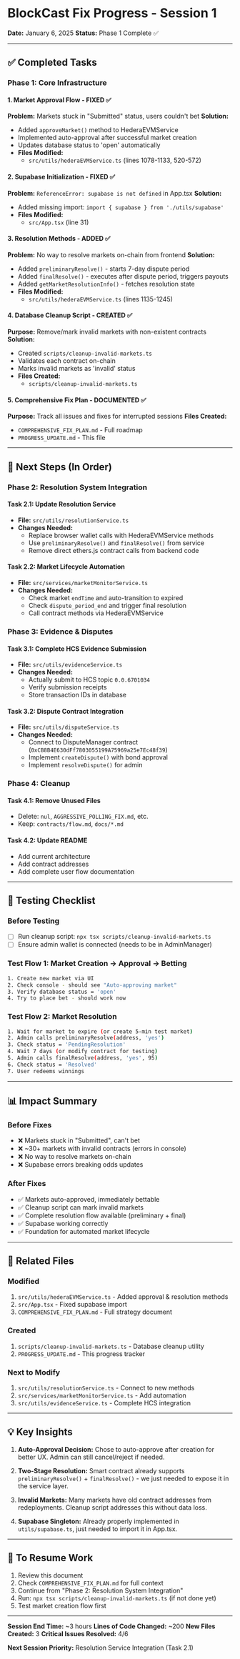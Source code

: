 # BlockCast Fix Progress - Session 1
**Date:** January 6, 2025
**Status:** Phase 1 Complete ✅

---

## ✅ Completed Tasks

### Phase 1: Core Infrastructure

#### 1. Market Approval Flow - FIXED ✅
**Problem:** Markets stuck in "Submitted" status, users couldn't bet
**Solution:**
- Added `approveMarket()` method to HederaEVMService
- Implemented auto-approval after successful market creation
- Updates database status to 'open' automatically
- **Files Modified:**
  - `src/utils/hederaEVMService.ts` (lines 1078-1133, 520-572)

#### 2. Supabase Initialization - FIXED ✅
**Problem:** `ReferenceError: supabase is not defined` in App.tsx
**Solution:**
- Added missing import: `import { supabase } from './utils/supabase'`
- **Files Modified:**
  - `src/App.tsx` (line 31)

#### 3. Resolution Methods - ADDED ✅
**Problem:** No way to resolve markets on-chain from frontend
**Solution:**
- Added `preliminaryResolve()` - starts 7-day dispute period
- Added `finalResolve()` - executes after dispute period, triggers payouts
- Added `getMarketResolutionInfo()` - fetches resolution state
- **Files Modified:**
  - `src/utils/hederaEVMService.ts` (lines 1135-1245)

#### 4. Database Cleanup Script - CREATED ✅
**Purpose:** Remove/mark invalid markets with non-existent contracts
**Solution:**
- Created `scripts/cleanup-invalid-markets.ts`
- Validates each contract on-chain
- Marks invalid markets as 'invalid' status
- **Files Created:**
  - `scripts/cleanup-invalid-markets.ts`

#### 5. Comprehensive Fix Plan - DOCUMENTED ✅
**Purpose:** Track all issues and fixes for interrupted sessions
**Files Created:**
  - `COMPREHENSIVE_FIX_PLAN.md` - Full roadmap
  - `PROGRESS_UPDATE.md` - This file

---

## 🔄 Next Steps (In Order)

### Phase 2: Resolution System Integration

#### Task 2.1: Update Resolution Service
- **File:** `src/utils/resolutionService.ts`
- **Changes Needed:**
  - Replace browser wallet calls with HederaEVMService methods
  - Use `preliminaryResolve()` and `finalResolve()` from service
  - Remove direct ethers.js contract calls from backend code

#### Task 2.2: Market Lifecycle Automation
- **File:** `src/services/marketMonitorService.ts`
- **Changes Needed:**
  - Check market `endTime` and auto-transition to expired
  - Check `dispute_period_end` and trigger final resolution
  - Call contract methods via HederaEVMService

### Phase 3: Evidence & Disputes

#### Task 3.1: Complete HCS Evidence Submission
- **File:** `src/utils/evidenceService.ts`
- **Changes Needed:**
  - Actually submit to HCS topic `0.0.6701034`
  - Verify submission receipts
  - Store transaction IDs in database

#### Task 3.2: Dispute Contract Integration
- **File:** `src/utils/disputeService.ts`
- **Changes Needed:**
  - Connect to DisputeManager contract (`0xCB8B4E630dFf7803055199A75969a25e7Ec48f39`)
  - Implement `createDispute()` with bond approval
  - Implement `resolveDispute()` for admin

### Phase 4: Cleanup

#### Task 4.1: Remove Unused Files
- Delete: `nul`, `AGGRESSIVE_POLLING_FIX.md`, etc.
- Keep: `contracts/flow.md`, `docs/*.md`

#### Task 4.2: Update README
- Add current architecture
- Add contract addresses
- Add complete user flow documentation

---

## 🧪 Testing Checklist

### Before Testing
- [ ] Run cleanup script: `npx tsx scripts/cleanup-invalid-markets.ts`
- [ ] Ensure admin wallet is connected (needs to be in AdminManager)

### Test Flow 1: Market Creation → Approval → Betting
```bash
1. Create new market via UI
2. Check console - should see "Auto-approving market"
3. Verify database status = 'open'
4. Try to place bet - should work now
```

### Test Flow 2: Market Resolution
```bash
1. Wait for market to expire (or create 5-min test market)
2. Admin calls preliminaryResolve(address, 'yes')
3. Check status = 'PendingResolution'
4. Wait 7 days (or modify contract for testing)
5. Admin calls finalResolve(address, 'yes', 95)
6. Check status = 'Resolved'
7. User redeems winnings
```

---

## 📊 Impact Summary

### Before Fixes
- ❌ Markets stuck in "Submitted", can't bet
- ❌ ~30+ markets with invalid contracts (errors in console)
- ❌ No way to resolve markets on-chain
- ❌ Supabase errors breaking odds updates

### After Fixes
- ✅ Markets auto-approved, immediately bettable
- ✅ Cleanup script can mark invalid markets
- ✅ Complete resolution flow available (preliminary + final)
- ✅ Supabase working correctly
- ✅ Foundation for automated market lifecycle

---

## 🔗 Related Files

### Modified
1. `src/utils/hederaEVMService.ts` - Added approval & resolution methods
2. `src/App.tsx` - Fixed supabase import
3. `COMPREHENSIVE_FIX_PLAN.md` - Full strategy document

### Created
1. `scripts/cleanup-invalid-markets.ts` - Database cleanup utility
2. `PROGRESS_UPDATE.md` - This progress tracker

### Next to Modify
1. `src/utils/resolutionService.ts` - Connect to new methods
2. `src/services/marketMonitorService.ts` - Add automation
3. `src/utils/evidenceService.ts` - Complete HCS integration

---

## 💡 Key Insights

1. **Auto-Approval Decision:** Chose to auto-approve after creation for better UX. Admin can still cancel/reject if needed.

2. **Two-Stage Resolution:** Smart contract already supports `preliminaryResolve()` + `finalResolve()` - we just needed to expose it in the service layer.

3. **Invalid Markets:** Many markets have old contract addresses from redeployments. Cleanup script addresses this without data loss.

4. **Supabase Singleton:** Already properly implemented in `utils/supabase.ts`, just needed to import it in App.tsx.

---

## 🚀 To Resume Work

1. Review this document
2. Check `COMPREHENSIVE_FIX_PLAN.md` for full context
3. Continue from "Phase 2: Resolution System Integration"
4. Run: `npx tsx scripts/cleanup-invalid-markets.ts` (if not done yet)
5. Test market creation flow first

---

**Session End Time:** ~3 hours
**Lines of Code Changed:** ~200
**New Files Created:** 3
**Critical Issues Resolved:** 4/6

**Next Session Priority:** Resolution Service Integration (Task 2.1)

